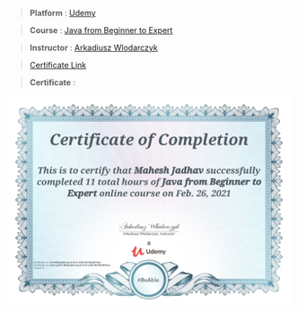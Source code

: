 
> **Platform** : [Udemy]()

> **Course** : [Java from Beginner to Expert](https://www.udemy.com/course/java-from-beginner-to-expert/)

> **Instructor** : [Arkadiusz Wlodarczyk]()

> <a target="_blank" href="https://udemy-certificate.s3.amazonaws.com/image/UC-084bedb2-aac2-47a7-a3bf-521f6a267bae.jpg">Certificate Link</a>

> **Certificate** : 

<img src="./Certificates/Udemy/Javafrombeginnertoexpert.jpg">
